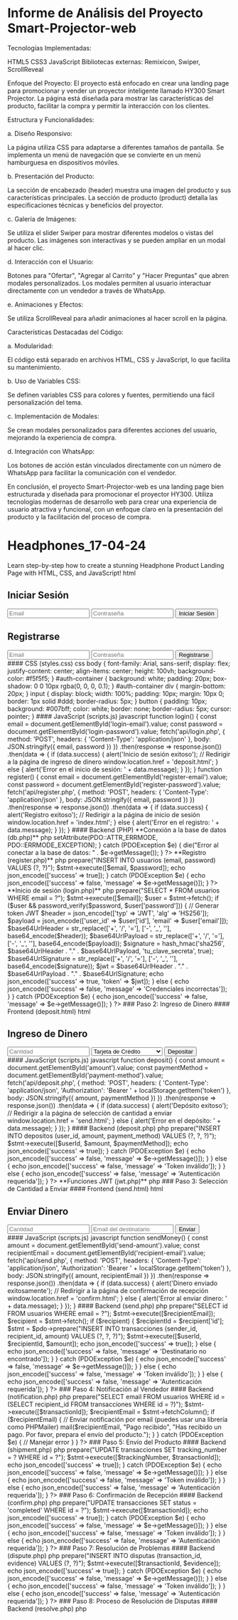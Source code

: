 
# Informe de Análisis del Proyecto Smart-Projector-web

Tecnologías Implementadas:


HTML5
CSS3
JavaScript
Bibliotecas externas: Remixicon, Swiper, ScrollReveal

Enfoque del Proyecto:
El proyecto está enfocado en crear una landing page para promocionar y vender un proyector inteligente llamado HY300 Smart Projector. La página está diseñada para mostrar las características del producto, facilitar la compra y permitir la interacción con los clientes.


Estructura y Funcionalidades:


a. Diseño Responsivo:


La página utiliza CSS para adaptarse a diferentes tamaños de pantalla.
Se implementa un menú de navegación que se convierte en un menú hamburguesa en dispositivos móviles.

b. Presentación del Producto:


La sección de encabezado (header) muestra una imagen del producto y sus características principales.
La sección de producto (product) detalla las especificaciones técnicas y beneficios del proyector.

c. Galería de Imágenes:


Se utiliza el slider Swiper para mostrar diferentes modelos o vistas del producto.
Las imágenes son interactivas y se pueden ampliar en un modal al hacer clic.

d. Interacción con el Usuario:


Botones para "Ofertar", "Agregar al Carrito" y "Hacer Preguntas" que abren modales personalizados.
Los modales permiten al usuario interactuar directamente con un vendedor a través de WhatsApp.

e. Animaciones y Efectos:


Se utiliza ScrollReveal para añadir animaciones al hacer scroll en la página.

Características Destacadas del Código:


a. Modularidad:


El código está separado en archivos HTML, CSS y JavaScript, lo que facilita su mantenimiento.

b. Uso de Variables CSS:


Se definen variables CSS para colores y fuentes, permitiendo una fácil personalización del tema.

c. Implementación de Modales:


Se crean modales personalizados para diferentes acciones del usuario, mejorando la experiencia de compra.

d. Integración con WhatsApp:


Los botones de acción están vinculados directamente con un número de WhatsApp para facilitar la comunicación con el vendedor.

En conclusión, el proyecto Smart-Projector-web es una landing page bien estructurada y diseñada para promocionar el proyector HY300. Utiliza tecnologías modernas de desarrollo web para crear una experiencia de usuario atractiva y funcional, con un enfoque claro en la presentación del producto y la facilitación del proceso de compra.











# Headphones_17-04-24
Learn step-by-step how to create a stunning Headphone Product Landing Page with HTML, CSS, and JavaScript!
html
<!DOCTYPE html>
<html lang="es">
<head>
    <meta charset="UTF-8">
    <meta name="viewport" content="width=device-width, initial-scale=1.0">
    <title>Registro e Inicio de Sesión</title>
    <link rel="stylesheet" href="styles.css">
</head>
<body>
    <div id="auth-container">
        <div id="login-form">
            <h2>Iniciar Sesión</h2>
            <input type="text" id="login-email" placeholder="Email">
            <input type="password" id="login-password" placeholder="Contraseña">
            <button onclick="login()">Iniciar Sesión</button>
        </div>
        <div id="register-form">
            <h2>Registrarse</h2>
            <input type="text" id="register-email" placeholder="Email">
            <input type="password" id="register-password" placeholder="Contraseña">
            <button onclick="register()">Registrarse</button>
        </div>
    </div>
    <script src="scripts.js"></script>
</body>
</html>
#### CSS (styles.css)
css
body {
    font-family: Arial, sans-serif;
    display: flex;
    justify-content: center;
    align-items: center;
    height: 100vh;
    background-color: #f5f5f5;
}
#auth-container {
    background: white;
    padding: 20px;
    box-shadow: 0 0 10px rgba(0, 0, 0, 0.1);
}
#auth-container div {
    margin-bottom: 20px;
}
input {
    display: block;
    width: 100%;
    padding: 10px;
    margin: 10px 0;
    border: 1px solid #ddd;
    border-radius: 5px;
}
button {
    padding: 10px;
    background: #007bff;
    color: white;
    border: none;
    border-radius: 5px;
    cursor: pointer;
}
#### JavaScript (scripts.js)
javascript
function login() {
    const email = document.getElementById('login-email').value;
    const password = document.getElementById('login-password').value;
    fetch('api/login.php', {
        method: 'POST',
        headers: {
            'Content-Type': 'application/json'
        },
        body: JSON.stringify({ email, password })
    })
    .then(response => response.json())
    .then(data => {
        if (data.success) {
            alert('Inicio de sesión exitoso');
            // Redirigir a la página de ingreso de dinero
            window.location.href = 'deposit.html';
        } else {
            alert('Error en el inicio de sesión: ' + data.message);
        }
    });
}
function register() {
    const email = document.getElementById('register-email').value;
    const password = document.getElementById('register-password').value;
    fetch('api/register.php', {
        method: 'POST',
        headers: {
            'Content-Type': 'application/json'
        },
        body: JSON.stringify({ email, password })
    })
    .then(response => response.json())
    .then(data => {
        if (data.success) {
            alert('Registro exitoso');
            // Redirigir a la página de inicio de sesión
            window.location.href = 'index.html';
        } else {
            alert('Error en el registro: ' + data.message);
        }
    });
}
#### Backend (PHP) 
**Conexión a la base de datos (db.php)**
php
<?php
$host = 'localhost';
$db = 'nombre_de_tu_base_de_datos';
$user = 'tu_usuario';
$pass = 'tu_contraseña';
try {
    $pdo = new PDO("mysql:host=$host;dbname=$db", $user, $pass);
    $pdo->setAttribute(PDO::ATTR_ERRMODE, PDO::ERRMODE_EXCEPTION);
} catch (PDOException $e) {
    die("Error al conectar a la base de datos: " . $e->getMessage());
}
?>
**Registro (register.php)**
php
<?php
require 'db.php';
$data = json_decode(file_get_contents('php://input'), true);
$email = $data['email'];
$password = password_hash($data['password'], PASSWORD_BCRYPT);
try {
    $stmt = $pdo->prepare("INSERT INTO usuarios (email, password) VALUES (?, ?)");
    $stmt->execute([$email, $password]);
    echo json_encode(['success' => true]);
} catch (PDOException $e) {
    echo json_encode(['success' => false, 'message' => $e->getMessage()]);
}
?>
**Inicio de sesión (login.php)**
php
<?php
require 'db.php';
$data = json_decode(file_get_contents('php://input'), true);
$email = $data['email'];
$password = $data['password'];
try {
    $stmt = $pdo->prepare("SELECT * FROM usuarios WHERE email = ?");
    $stmt->execute([$email]);
    $user = $stmt->fetch();
    if ($user && password_verify($password, $user['password'])) {
        // Generar token JWT
        $header = json_encode(['typ' => 'JWT', 'alg' => 'HS256']);
        $payload = json_encode(['user_id' => $user['id'], 'email' => $user['email']]);
        $base64UrlHeader = str_replace(['+', '/', '='], ['-', '_', ''], base64_encode($header));
        $base64UrlPayload = str_replace(['+', '/', '='], ['-', '_', ''], base64_encode($payload));
        $signature = hash_hmac('sha256', $base64UrlHeader . "." . $base64UrlPayload, 'tu_clave_secreta', true);
        $base64UrlSignature = str_replace(['+', '/', '='], ['-', '_', ''], base64_encode($signature));
        $jwt = $base64UrlHeader . "." . $base64UrlPayload . "." . $base64UrlSignature;
        echo json_encode(['success' => true, 'token' => $jwt]);
    } else {
        echo json_encode(['success' => false, 'message' => 'Credenciales incorrectas']);
    }
} catch (PDOException $e) {
    echo json_encode(['success' => false, 'message' => $e->getMessage()]);
}
?>
### Paso 2: Ingreso de Dinero 
#### Frontend (deposit.html)
html
<!DOCTYPE html>
<html lang="es">
<head>
    <meta charset="UTF-8">
    <meta name="viewport" content="width=device-width, initial-scale=1.0">
    <title>Ingreso de Dinero</title>
    <link rel="stylesheet" href="styles.css">
</head>
<body>
    <div id="deposit-container">
        <h2>Ingreso de Dinero</h2>
        <input type="number" id="amount" placeholder="Cantidad">
        <select id="payment-method">
            <option value="credit_card">Tarjeta de Crédito</option>
            <option value="bank_transfer">Transferencia Bancaria</option>
        </select>
        <button onclick="deposit()">Depositar</button>
    </div>
    <script src="scripts.js"></script>
</body>
</html>
#### JavaScript (scripts.js)
javascript
function deposit() {
    const amount = document.getElementById('amount').value;
    const paymentMethod = document.getElementById('payment-method').value;
    fetch('api/deposit.php', {
        method: 'POST',
        headers: {
            'Content-Type': 'application/json',
            'Authorization': 'Bearer ' + localStorage.getItem('token')
        },
        body: JSON.stringify({ amount, paymentMethod })
    })
    .then(response => response.json())
    .then(data => {
        if (data.success) {
            alert('Depósito exitoso');
            // Redirigir a la página de selección de cantidad a enviar
            window.location.href = 'send.html';
        } else {
            alert('Error en el depósito: ' + data.message);
        }
    });
}
#### Backend (deposit.php)
php
<?php
require 'db.php';
require 'jwt.php';
$authHeader = $_SERVER['HTTP_AUTHORIZATION'];
list($jwt) = sscanf($authHeader, 'Bearer %s');
if ($jwt) {
    $decoded = decodeJWT($jwt, 'tu_clave_secreta');
    if ($decoded) {
        $data = json_decode(file_get_contents('php://input'), true);
        $amount = $data['amount'];
        $paymentMethod = $data['paymentMethod'];
        $userId = $decoded['user_id'];
        try {
            $stmt = $pdo->prepare("INSERT INTO depositos (user_id, amount, payment_method) VALUES (?, ?, ?)");
            $stmt->execute([$userId, $amount, $paymentMethod]);
            echo json_encode(['success' => true]);
        } catch (PDOException $e) {
            echo json_encode(['success' => false, 'message' => $e->getMessage()]);
        }
    } else {
        echo json_encode(['success' => false, 'message' => 'Token inválido']);
    }
} else {
    echo json_encode(['success' => false, 'message' => 'Autenticación requerida']);
}
?>
**Funciones JWT (jwt.php)**
php
<?php
function decodeJWT($jwt, $key) {
    list($header, $payload, $signature) = explode('.', $jwt);
    $header = json_decode(base64_decode($header), true);
    $payload = json_decode(base64_decode($payload), true);
    $signature = base64_decode(str_replace(['-', '_'], ['+', '/'], $signature));
    $validSignature = hash_hmac('sha256', "$header.$payload", $key, true);
    if ($signature === $validSignature) {
        return $payload;
    }
    return null;
}
?>
### Paso 3: Selección de Cantidad a Enviar 
#### Frontend (send.html)
html
<!DOCTYPE html>
<html lang="es">
<head>
    <meta charset="UTF-8">
    <meta name="viewport" content="width=device-width, initial-scale=1.0">
    <title>Enviar Dinero</title>
    <link rel="stylesheet" href="styles.css">
</head>
<body>
    <div id="send-container">
        <h2>Enviar Dinero</h2>
        <input type="number" id="send-amount" placeholder="Cantidad">
        <input type="text" id="recipient-email" placeholder="Email del destinatario">
        <button onclick="sendMoney()">Enviar</button>
    </div>
    <script src="scripts.js"></script>
</body>
</html>
#### JavaScript (scripts.js)
javascript
function sendMoney() {
    const amount = document.getElementById('send-amount').value;
    const recipientEmail = document.getElementById('recipient-email').value;
    fetch('api/send.php', {
        method: 'POST',
        headers: {
            'Content-Type': 'application/json',
            'Authorization': 'Bearer ' + localStorage.getItem('token')
        },
        body: JSON.stringify({ amount, recipientEmail })
    })
    .then(response => response.json())
    .then(data => {
        if (data.success) {
            alert('Dinero enviado exitosamente');
            // Redirigir a la página de confirmación de recepción
            window.location.href = 'confirm.html';
        } else {
            alert('Error al enviar dinero: ' + data.message);
        }
    });
}
#### Backend (send.php)
php
<?php
require 'db.php';
require 'jwt.php';
$authHeader = $_SERVER['HTTP_AUTHORIZATION'];
list($jwt) = sscanf($authHeader, 'Bearer %s');
if ($jwt) {
    $decoded = decodeJWT($jwt, 'tu_clave_secreta');
    if ($decoded) {
        $data = json_decode(file_get_contents('php://input'), true);
        $amount = $data['amount'];
        $recipientEmail = $data['recipientEmail'];
        $userId = $decoded['user_id'];
        try {
            $stmt = $pdo->prepare("SELECT id FROM usuarios WHERE email = ?");
            $stmt->execute([$recipientEmail]);
            $recipient = $stmt->fetch();
            if ($recipient) {
                $recipientId = $recipient['id'];
                $stmt = $pdo->prepare("INSERT INTO transacciones (sender_id, recipient_id, amount) VALUES (?, ?, ?)");
                $stmt->execute([$userId, $recipientId, $amount]);
                echo json_encode(['success' => true]);
            } else {
                echo json_encode(['success' => false, 'message' => 'Destinatario no encontrado']);
            }
        } catch (PDOException $e) {
            echo json_encode(['success' => false, 'message' => $e->getMessage()]);
        }
    } else {
        echo json_encode(['success' => false, 'message' => 'Token inválido']);
    }
} else {
    echo json_encode(['success' => false, 'message' => 'Autenticación requerida']);
}
?>
### Paso 4: Notificación al Vendedor 
#### Backend (notification.php)
php
<?php
require 'db.php';
function notifySeller($transactionId) {
    global $pdo;
    try {
        $stmt = $pdo->prepare("SELECT email FROM usuarios WHERE id = (SELECT recipient_id FROM transacciones WHERE id = ?)");
        $stmt->execute([$transactionId]);
        $recipientEmail = $stmt->fetchColumn();
        if ($recipientEmail) {
            // Enviar notificación por email (puedes usar una librería como PHPMailer)
            mail($recipientEmail, "Pago recibido", "Has recibido un pago. Por favor, prepara el envío del producto.");
        }
    } catch (PDOException $e) {
        // Manejar error
    }
}
?>
### Paso 5: Envío del Producto 
#### Backend (shipment.php)
php
<?php
require 'db.php';
require 'jwt.php';
$authHeader = $_SERVER['HTTP_AUTHORIZATION'];
list($jwt) = sscanf($authHeader, 'Bearer %s');
if ($jwt) {
    $decoded = decodeJWT($jwt, 'tu_clave_secreta');
    if ($decoded) {
        $data = json_decode(file_get_contents('php://input'), true);
        $transactionId = $data['transactionId'];
        $trackingNumber = $data['trackingNumber'];
        try {
            $stmt = $pdo->prepare("UPDATE transacciones SET tracking_number = ? WHERE id = ?");
            $stmt->execute([$trackingNumber, $transactionId]);
            echo json_encode(['success' => true]);
        } catch (PDOException $e) {
            echo json_encode(['success' => false, 'message' => $e->getMessage()]);
        }
    } else {
        echo json_encode(['success' => false, 'message' => 'Token inválido']);
    }
} else {
    echo json_encode(['success' => false, 'message' => 'Autenticación requerida']);
}
?>
### Paso 6: Confirmación de Recepción 
#### Backend (confirm.php)
php
<?php
require 'db.php';
require 'jwt.php';
$authHeader = $_SERVER['HTTP_AUTHORIZATION'];
list($jwt) = sscanf($authHeader, 'Bearer %s');
if ($jwt) {
    $decoded = decodeJWT($jwt, 'tu_clave_secreta');
    if ($decoded) {
        $data = json_decode(file_get_contents('php://input'), true);
        $transactionId = $data['transactionId'];
        try {
            $stmt = $pdo->prepare("UPDATE transacciones SET status = 'completed' WHERE id = ?");
            $stmt->execute([$transactionId]);
            echo json_encode(['success' => true]);
        } catch (PDOException $e) {
            echo json_encode(['success' => false, 'message' => $e->getMessage()]);
        }
    } else {
        echo json_encode(['success' => false, 'message' => 'Token inválido']);
    }
} else {
    echo json_encode(['success' => false, 'message' => 'Autenticación requerida']);
}
?>
### Paso 7: Resolución de Problemas 
#### Backend (dispute.php)
php
<?php
require 'db.php';
require 'jwt.php';
$authHeader = $_SERVER['HTTP_AUTHORIZATION'];
list($jwt) = sscanf($authHeader, 'Bearer %s');
if ($jwt) {
    $decoded = decodeJWT($jwt, 'tu_clave_secreta');
    if ($decoded) {
        $data = json_decode(file_get_contents('php://input'), true);
        $transactionId = $data['transactionId'];
        $evidence = $data['evidence'];
        try {
            $stmt = $pdo->prepare("INSERT INTO disputas (transaction_id, evidence) VALUES (?, ?)");
            $stmt->execute([$transactionId, $evidence]);
            echo json_encode(['success' => true]);
        } catch (PDOException $e) {
            echo json_encode(['success' => false, 'message' => $e->getMessage()]);
        }
    } else {
        echo json_encode(['success' => false, 'message' => 'Token inválido']);
    }
} else {
    echo json_encode(['success' => false, 'message' => 'Autenticación requerida']);
}
?>
### Paso 8: Proceso de Resolución de Disputas 
#### Backend (resolve.php)
php
<?php
require 'db.php';
require 'jwt.php';
$authHeader = $_SERVER['HTTP_AUTHORIZATION'];
list($jwt) = sscanf($authHeader, 'Bearer %s
